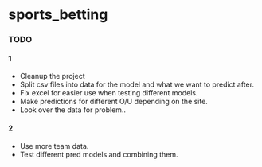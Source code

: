 # sports_betting


### TODO
#### 1
- Cleanup the project
- Split csv files into data for the model and what we want to predict after.
- Fix excel for easier use when testing different models.
- Make predictions for different O/U depending on the site.
- Look over the data for problem..
#### 2
- Use more team data. 
- Test different pred models and combining them.

